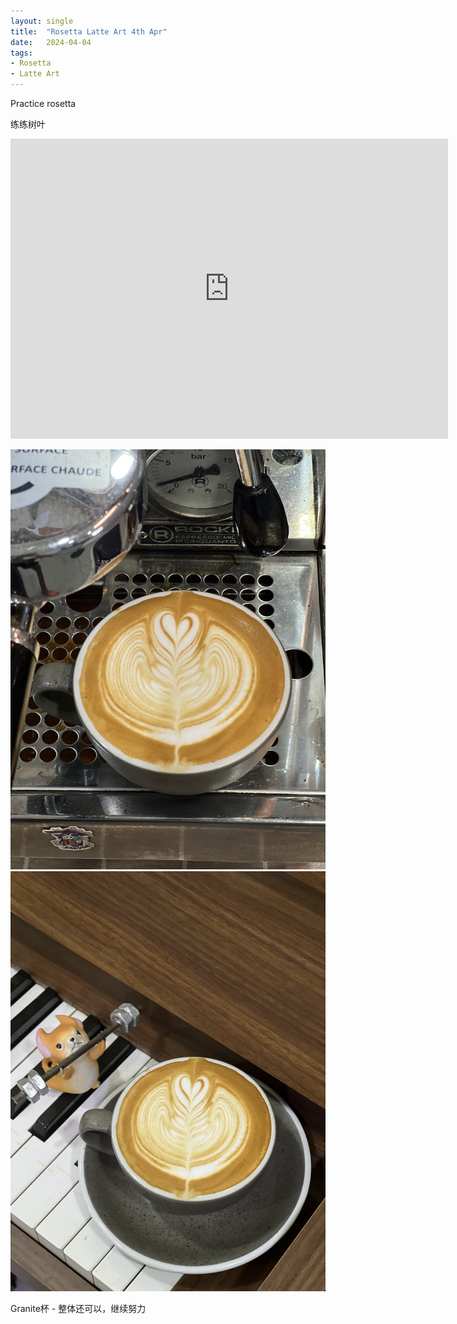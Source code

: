 ```yaml
---
layout: single
title:  "Rosetta Latte Art 4th Apr"
date:   2024-04-04
tags:
- Rosetta
- Latte Art
---
```



Practice rosetta

练练树叶


<div class="embed-container">
  <iframe
      src="https://www.youtube.com/embed/Y3lDjxzzov8"
      width="700"
      height="480"
      frameborder="0"
      allowfullscreen="true">
  </iframe>
</div>



![](/assets/img/2024/04/04/IMG_5168.jpg)
![](/assets/img/2024/04/04/IMG_5170.jpg)

Granite杯 - 整体还可以，继续努力
